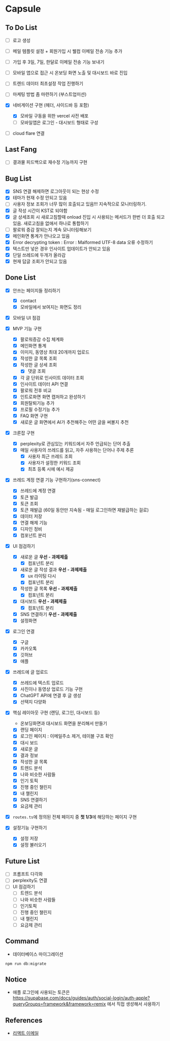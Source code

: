 # Capsule

## To Do List

- [ ] 로고 생성
- [ ] 메일 템플릿 설정 + 회원가입 시 웰컴 이메일 전송 기능 추가
- [ ] 가입 후 3일, 7일, 한달로 이메일 전송 기능 보내기
- [ ] 모바일 앱으로 접근 시 온보딩 화면 노출 및 대시보드 바로 진입
- [ ] 트렌드 데이터 최초설정 작업 진행하기

- [ ] 마케팅 방법 좀 마련하기 (부스트업미션)

- [x] 네비게이션 구현 (헤더, 사이드바 등 포함)

  - [x] 모바일 구동을 위한 vercel 사전 배포
  - [ ] 모바일앱은 로그인 - 대시보드 형태로 구성

- [ ] cloud flare 연결

## Last Fang

- [ ] 결과물 피드백으로 재수정 기능까지 구현

## Bug List

- [x] SNS 연결 해제하면 로그아웃이 되는 현상 수정
- [x] 테마가 현재 수정 안되고 있음
- [ ] 사용자 정보 조회가 너무 많이 호출되고 있음!!! 지속적으로 모니터링하기.
- [x] 글 작성 시간이 KST로 되야함
- [x] 글 상세조회 시 새로고침할때 onload 진입 시 사용되는 메서드가 한번 더 호출 되고 있음. 새로고침을 없애서 하나로 통합하기
- [ ] 팔로워 증감 잘되는지 계속 모니터링해보기
- [x] 메인화면 통계가 안나오고 있음
- [x] Error decrypting token : Error : Malformed UTF-8 data 오류 수정하기
- [x] 텍스트만 넣은 경우 인사이트 업데이트가 안되고 있음
- [x] 단일 쓰레드에 두개가 올라감
- [x] 현재 답글 조회가 안되고 있음

## Done List

- [x] 안쓰는 페이지들 정리하기

  - [x] contact
  - [x] 모바일에서 보여지는 화면도 정리

- [x] 모바일 UI 점검
- [x] MVP 기능 구현

  - [x] 팔로워증감 수집 체계화
  - [x] 메인화면 통계
  - [x] 이미지, 동영상 최대 20개까지 업로드
  - [x] 작성한 글 목록 조회
  - [x] 작성한 글 상세 조회
    - [x] 댓글 조회
  - [x] 각 글 단위로 인사이트 데이터 조회
  - [x] 인사이트 데이터 API 연결
  - [x] 팔로워 전후 비교
  - [x] 인트로화면 화면 캡처하고 완성하기
  - [x] 회원탈퇴기능 추가
  - [x] 프로필 수정기능 추가
  - [x] FAQ 화면 구현
  - [x] 새로운 글 화면에서 AI가 추천해주는 어떤 글을 써볼지 추천

- [x] 크론잡 구현
  - [x] perplexity로 관심있는 키워드에서 자주 언급되는 단어 추출
  - [x] 매일 사용자의 쓰레드를 읽고, 자주 사용하는 단어나 주제 추론
    - [x] 사용자 최근 쓰레드 조회
    - [x] 사용자가 설정한 키워드 조회
    - [x] 최초 등록 시에 예시 제공
- [x] 쓰레드 계정 연결 기능 구현하기(sns-connect)

  - [x] 쓰레드에 계정 연결
  - [x] 토큰 발급
  - [x] 토큰 조회
  - [x] 토큰 재발급 (60일 동안만 지속됨 - 매일 로그인하면 재발급하는 걸로)
  - [x] 데이터 저장
  - [x] 연결 해제 기능
  - [x] 디자인 정비
  - [x] 컴포넌트 분리

- [x] UI 점검하기
  - [x] 새로운 글 **우선 - 과제제출**
    - [x] 컴포넌트 분리
  - [x] 새로운 글 작성 결과 **우선 - 과제제출**
    - [x] ux 라이팅 다시
    - [x] 컴포넌트 분리
  - [x] 작성한 글 목록 **우선 - 과제제출**
    - [x] 컴포넌트 분리
  - [x] 대시보드 **우선 - 과제제출**
    - [x] 컴포넌트 분리
  - [x] SNS 연결하기 **우선 - 과제제출**
  - [x] 설정화면
- [x] 로그인 연결

  - [x] 구글
  - [x] 카카오톡
  - [x] 깃허브
  - [x] 애플

- [x] 쓰레드에 글 업로드
  - [x] 쓰레드에 텍스트 업로드
  - [x] 사진이나 동영상 업로드 기능 구현
  - [x] ChatGPT API에 연결 후 글 생성
  - [x] 선택지 다양화
- [x] 핵심 레이아웃 구현 (랜딩, 로그인, 대시보드 등)
  - 온보딩화면과 대시보드 화면을 분리해서 만들기
  - [x] 랜딩 페이지
  - [x] 로그인 페이지 : 이메일주소 제거, 테이블 구조 확인
  - [x] 대시 보드
  - [x] 새로운 글
  - [x] 결과 정보
  - [x] 작성한 글 목록
  - [x] 트렌드 분석
  - [x] 나와 비슷한 사람들
  - [x] 인기 토픽
  - [x] 진행 중인 챌린지
  - [x] 내 챌린지
  - [x] SNS 연결하기
  - [x] 요금제 관리
- [x] `routes.ts`에 정의된 전체 페이지 중 **첫 1/3**에 해당하는 페이지 구현
- [x] 설정기능 구현하기
  - [x] 설정 저장
  - [x] 설정 불러오기

## Future List

- [ ] 프롬프트 다각화
- [ ] perplexity도 연결
- [ ] UI 점검하기
  - [ ] 트렌드 분석
  - [ ] 나와 비슷한 사람들
  - [ ] 인기토픽
  - [ ] 진행 중인 챌린지
  - [ ] 내 챌린지
  - [ ] 요금제 관리

## Command

- 데이터베이스 마이그레이션

```bash
npm run db:migrate
```

## Notice

- 애플 로그인에 사용되는 토큰은 https://supabase.com/docs/guides/auth/social-login/auth-apple?queryGroups=framework&framework=remix 에서 직접 생성해서 사용하기

## References

- [리액트 이메일](https://demo.react.email/)
